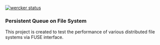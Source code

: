 [![wercker status](https://app.wercker.com/status/0811a08698b2f39f79350758d325cc85/s/ "wercker status")](https://app.wercker.com/project/bykey/0811a08698b2f39f79350758d325cc85)

### Persistent Queue on File System

This project is created to test the performance of various distributed file systems via FUSE interface.

